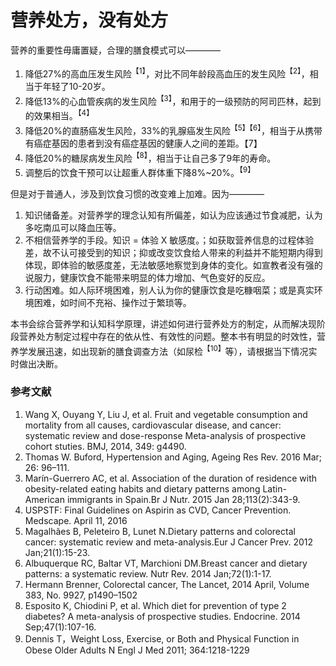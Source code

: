 # 营养处方，没有处方

营养的重要性毋庸置疑，合理的膳食模式可以————

1. 降低27%的高血压发生风险<sup>【1】</sup>，对比不同年龄段高血压的发生风险<sup>【2】</sup>，相当于年轻了10-20岁。
2. 降低13%的心血管疾病的发生风险<sup>【3】</sup>，和用于的一级预防的阿司匹林，起到的效果相当。<sup>【4】</sup>
3. 降低20%的直肠癌发生风险，33%的乳腺癌发生风险<sup>【5】【6】</sup>，相当于从携带有癌症基因的患者到没有癌症基因的健康人之间的差距。【7】
4. 降低20%的糖尿病发生风险<sup>【8】</sup>，相当于让自己多了9年的寿命。
5. 调整后的饮食干预可以让超重人群体重下降8%~20%。<sup>【9】</sup>

但是对于普通人，涉及到饮食习惯的改变难上加难。因为————

1. 知识储备差。对营养学的理念认知有所偏差，如认为应该通过节食减肥，认为多吃南瓜可以降血压等。
2. 不相信营养学的手段。知识 = 体验 X 敏感度。；如获取营养信息的过程体验差，故不认可接受到的知识；抑或改变饮食给人带来的利益并不能短期内得到体现，即体验的敏感度差，无法敏感地察觉到身体的变化。如宣教者没有强的说服力，健康饮食不能带来明显的体力增加、气色变好的反应。
3. 行动困难。如人际环境困难，别人认为你的健康饮食是吃糠咽菜；或是真实环境困难，如时间不充裕、操作过于繁琐等。

本书会综合营养学和认知科学原理，讲述如何进行营养处方的制定，从而解决现阶段营养处方制定过程中存在的依从性、有效性的问题。整本书有明显的时效性，营养学发展迅速，如出现新的膳食调查方法（如尿检<sup>【10】</sup>等），请根据当下情况实时做出决断。

### 参考文献

1. Wang X, Ouyang Y, Liu J, et al. Fruit and vegetable consumption and mortality from all causes, cardiovascular disease, and cancer: systematic review and dose-response Meta-analysis of prospective cohort stuties. BMJ, 2014, 349: g4490.
2. Thomas W. Buford, Hypertension and Aging, Ageing Res Rev. 2016 Mar; 26: 96–111.
3. Marín-Guerrero AC, et al. Association of the duration of residence with obesity-related eating habits and dietary patterns among Latin-American immigrants in Spain.Br J Nutr. 2015 Jan 28;113(2):343-9.
4. USPSTF: Final Guidelines on Aspirin as CVD, Cancer Prevention. Medscape. April 11, 2016
5. Magalhães B, Peleteiro B, Lunet N.Dietary patterns and colorectal cancer: systematic review and meta-analysis.Eur J Cancer Prev. 2012 Jan;21(1):15-23.
6. Albuquerque RC, Baltar VT, Marchioni DM.Breast cancer and dietary patterns: a systematic review. Nutr Rev. 2014 Jan;72(1):1-17.
7. Hermann Brenner, Colorectal cancer, The Lancet, 2014 April, Volume 383, No. 9927, p1490–1502
8. Esposito K, Chiodini P, et al. Which diet for prevention of type 2 diabetes? A meta-analysis of prospective studies. Endocrine. 2014 Sep;47(1):107-16.
9. Dennis T，Weight Loss, Exercise, or Both and Physical Function in Obese Older Adults N Engl J Med 2011; 364:1218-1229
